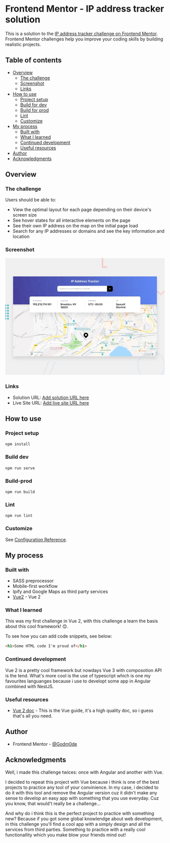 # Frontend Mentor - IP address tracker solution

This is a solution to the [IP address tracker challenge on Frontend Mentor](https://www.frontendmentor.io/challenges/ip-address-tracker-I8-0yYAH0). Frontend Mentor challenges help you improve your coding skills by building realistic projects.

## Table of contents

-   [Overview](#overview)
    -   [The challenge](#the-challenge)
    -   [Screenshot](#screenshot)
    -   [Links](#links)
-   [How to use](#how-to-use)
    -   [Project setup](#project-setup)
    -   [Build for dev](#build-dev)
    -   [Build for prod](#build-prod)
    -   [Lint](#lint)
    -   [Customize](#customize)
-   [My process](#my-process)
    -   [Built with](#built-with)
    -   [What I learned](#what-i-learned)
    -   [Continued development](#continued-development)
    -   [Useful resources](#useful-resources)
-   [Author](#author)
-   [Acknowledgments](#acknowledgments)

## Overview

### The challenge

Users should be able to:

-   View the optimal layout for each page depending on their device's screen size
-   See hover states for all interactive elements on the page
-   See their own IP address on the map on the initial page load
-   Search for any IP addresses or domains and see the key information and location

### Screenshot

![](./screenshot.jpg)

### Links

-   Solution URL: [Add solution URL here](https://your-solution-url.com)
-   Live Site URL: [Add live site URL here](https://ip-address-tracker-53b8f.web.app/)

## How to use

### Project setup

```
npm install
```

### Build dev

```
npm run serve
```

### Build-prod

```
npm run build
```

### Lint

```
npm run lint
```

### Customize

See [Configuration Reference](https://cli.vuejs.org/config/).

## My process

### Built with

-   SASS preprocessor
-   Mobile-first workflow
-   Ipify and Google Maps as third party services
-   [Vue2](https://vuejs.org/) - Vue 2

### What I learned

This was my first challenge in Vue 2, with this challenge a learn the basis about this cool framework! :blush:.

To see how you can add code snippets, see below:

```html
<h1>Some HTML code I'm proud of</h1>
```

### Continued development

Vue 2 is a pretty cool framework but nowdays Vue 3 with composotion API is the tend. What's more cool is the use of typescript which is one my favourites
languanges because i use to developt some app in Angular combined with NestJS.

### Useful resources

-   [Vue 2 doc](https://vuejs.org/v2/guide/) - This is the Vue guide, it's a high quality doc, so i guess that's all you need.

## Author

-   Frontend Mentor - [@Godm0de](https://www.frontendmentor.io/profile/Godm0de)

## Acknowledgments

Well, i made this challenge twices: once with Angular and another with Vue.

I decided to repeat this project with Vue because i think is one of the best projects to practice any tool of your convinience. In my case, i decided to do it with this tool and remove the Angular version cuz it didn't make any sense to develop an easy app with something that you use everyday. Cuz you know, that would't really be a challenge...

And why do i think this is the perfect project to practice with something new? Because if you got some global knowlendge about web development, in this challenge you'll find a cool app with a simply design and all the services from third parties. Something to practice with a really cool functionallity which you make blow your friends mind out!
